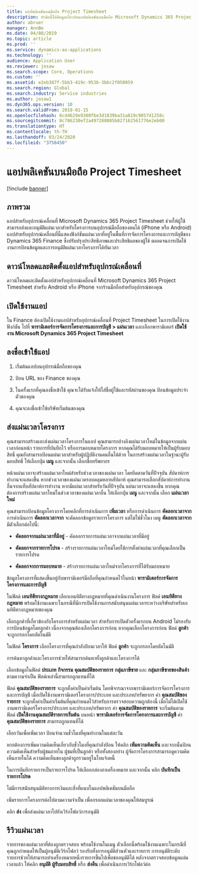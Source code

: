 ```yaml
---
title: แอปพลิเคชันบนมือถือ Project Timesheet
description: หัวข้อนี้ให้ข้อมูลเกี่ยวกับแอปพลิเคชันบนมือถือ Microsoft Dynamics 365 Project Timesheet แอปสำหรับอุปกรณ์เคลื่อนที่ Project Timesheet ช่วยให้ผู้ใช้สามารถส่งและอนุมัติแผ่นเวลาสำหรับโครงการบนอุปกรณ์มือถือของตนได้
author: abruer
manager: AnnBe
ms.date: 04/08/2019
ms.topic: article
ms.prod: ''
ms.service: dynamics-ax-applications
ms.technology: ''
audience: Application User
ms.reviewer: josaw
ms.search.scope: Core, Operations
ms.custom: ''
ms.assetid: e2eb387f-5bb3-419c-953b-3bbc2f050059
ms.search.region: Global
ms.search.industry: Service industries
ms.author: josaw1
ms.dyn365.ops.version: 10
ms.search.validFrom: 2019-01-15
ms.openlocfilehash: 6cd4629e9380fbe3d1839ba31a819c9057d1258c
ms.sourcegitcommit: 8c786230ef2a497280885b827162561776e2eb00
ms.translationtype: HT
ms.contentlocale: th-TH
ms.lasthandoff: 03/24/2020
ms.locfileid: "3756450"
---
```

# <a name="project-timesheet-mobile-application"></a>แอปพลิเคชันบนมือถือ Project Timesheet

[!include [banner](../includes/banner.md)]

## <a name="overview"></a>ภาพรวม

แอปสำหรับอุปกรณ์เคลื่อนที่ Microsoft Dynamics 365 Project Timesheet ช่วยให้ผู้ใช้สามารถส่งและอนุมัติแผ่นเวลาสำหรับโครงการบนอุปกรณ์มือถือของตนได้ (iPhone หรือ Android) แอปสำหรับอุปกรณ์เคลื่อนที่นี้แสดงฟังก์ชันแผ่นเวลาที่อยู่ในพื้นที่การจัดการโครงการและการบัญชีของ Dynamics 365 Finance ซึ่งปรับปรุงประสิทธิภาพและประสิทธิผลของผู้ใช้ ตลอดจนการเปิดใช้งานการป้อนข้อมูลและการอนุมัติแผ่นเวลาโครงการได้ทันเวลา

## <a name="download-and-install-the-mobile-app"></a>ดาวน์โหลดและติดตั้งแอปสำหรับอุปกรณ์เคลื่อนที่

ดาวน์โหลดและติดตั้งแอปสำหรับอุปกรณ์เคลื่อนที่ Microsoft Dynamics 365 Project Timesheet สำหรับ Android หรือ iPhone จากร้านมือถือสำหรับอุปกรณ์ของคุณ

## <a name="enable-the-app"></a>เปิดใช้งานแอป 

ใน Finance ต้องเปิดใช้งานแอปสำหรับอุปกรณ์เคลื่อนที่ Project Timesheet ในการเปิดใช้งานฟังก์ชัน ไปที่ **พารามิเตอร์การจัดการโครงการและการบัญชี \> แผ่นเวลา** และเลือกพารามิเตอร์ **เปิดใช้งาน Microsoft Dynamics 365 Project Timesheet**

## <a name="sign-in-to-the-app"></a>ลงชื่อเข้าใช้แอป

1.  เริ่มต้นแอปบนอุปกรณ์มือถือของคุณ

2.  ป้อน URL ของ Finance ของคุณ

3.  ในครั้งแรกที่คุณลงชื่อเข้าใช้ คุณจะได้รับแจ้งให้ใส่ชื่อผู้ใช้และรหัสผ่านของคุณ ป้อนข้อมูลประจำตัวของคุณ

4.  คุณจะลงชื่อเข้าใช้บริษัทเริ่มต้นของคุณ

## <a name="submit-a-project-timesheet"></a>ส่งแผ่นเวลาโครงการ

คุณสามารถสร้างและส่งแผ่นเวลาโครงการในแอป คุณสามารถอ้างอิงแผ่นเวลาใหม่ในข้อมูลจากแผ่นเวลาก่อนหน้า รายการที่บันทึกไว้ หรือการมอบหมายโครงการ หากคุณได้รับมอบหมายให้เป็นผู้รับมอบสิทธิ์ คุณยังสามารถป้อนแผ่นเวลาสำหรับผู้ปฏิบัติงานคนอื่นได้ด้วย ในการสร้างแผ่นเวลาในฐานะผู้รับมอบสิทธิ์ ให้เลือกปุ่ม **เมนู** และจากนั้น เลือกชื่อทรัพยากร

หน้าแผ่นเวลาจะสร้างแผ่นเวลาใหม่สำหรับช่วงเวลาของแผ่นเวลา โดยยึดตามวันที่ปัจจุบัน สัปดาห์การทำงานจะแสดงขึ้น หากช่วงเวลาของแผ่นเวครอบคลุมหลายสัปดาห์ คุณสามารถเลือกสัปดาห์การทำงานอื่นจากแท็บสัปดาห์การทำงาน
หากมีแผ่นเวลาสำหรับวันที่ปัจจุบัน แผ่นเวลาจะแสดงขึ้น หากคุณต้องการสร้างแผ่นเวลาใหม่ในช่วงเวลาของแผ่นเวลาอื่น ให้เลือกปุ่ม **เมนู** และจากนั้น เลือก **แผ่นเวลาใหม่**

คุณสามารถป้อนข้อมูลโครงการโดยคลิกที่การดำเนินการ **เพิ่มเวลา** หรือการดำเนินการ **คัดลอกเวลาจาก** การดำเนินการ **คัดลอกเวลาจาก** จะคัดลอกข้อมูลรายการโครงการ แต่ไม่ใช่ชั่วโมง เมนู **คัดลอกเวลาจาก** มีตัวเลือกต่อไปนี้:

- **คัดลอกจากแผ่นเวลาที่มีอยู่** - คัดลอกรายการแผ่นเวลาจากแผ่นเวลาที่มีอยู่

- **คัดลอกจากรายการโปรด** - สร้างรายการแผ่นเวลาใหม่โดยใช้การตั้งค่าแผ่นเวลาที่คุณเลือกเป็นรายการโปรด

- **คัดลอกจากการมอบหมาย** - สร้างรายการแผ่นเวลาใหม่จากโครงการที่ได้รับมอบหมาย

ข้อมูลโครงการที่แสดงขึ้นอยู่กับพารามิเตอร์มือถือที่คุณกำหนดไว้ในหน้า **พารามิเตอร์การจัดการโครงการและการบัญชี**

ในฟิลด์ **เอนทิตีทางกฎหมาย** เลือกเอนทิตีทางกฎหมายที่คุณดำเนินงานโครงการ ฟิลด์ **เอนทิตีทางกฎหมาย** พร้อมใช้งานเฉพาะในกรณีที่มีการเปิดใช้งานการสนับสนุนแผ่นเวลาระหว่างบริษัทสำหรับเอนทิตีทางกฎหมายของคุณ

เลือกลูกค้าที่เกี่ยวข้องกับโครงการสำหรับแผ่นเวลา สำหรับการเปิดตัวครั้งแรกบน Android ไม่รองรับการป้อนข้อมูลโดยลูกค้า เนื่องจากคุณต้องเลือกโครงการก่อน หากคุณเลือกโครงการก่อน ฟิลด์ **ลูกค้า** จะถูกกรอกโดยอัตโนมัติ

ในฟิลด์ **โครงการ** เลือกโครงการที่คุณกำลังป้อนเวลาให้ ฟิลด์ **ลูกค้า** จะถูกกรอกโดยอัตโนมัติ

การค้นหาลูกค้าและโครงการช่วยให้สามารถค้นหาทั้งลูกค้าและโครงการได้

เลือกข้อมูลในฟิลด์ **ประเภท** **กิจกรรม** **คุณสมบัติของรายการ** **กลุ่มภาษีขาย** และ **กลุ่มภาษีขายของสินค้า** ตามความจำเป็น ฟิลด์เหล่านี้สามารถถูกแทนที่ได้

ฟิลด์ **คุณสมบัติของรายการ** จะถูกตั้งค่าเป็นค่าเริ่มต้น โดยพิจารณาจากพารามิเตอร์การจัดการโครงการและการบัญชี เมื่อเปิดใช้งานพารามิเตอร์โครงการ/ประเภท และประเภท/ทรัพยากร ค่า **คุณสมบัติของรายการ** จะถูกตั้งค่าเป็นค่าเริ่มต้นที่คุณกำหนดไว้สำหรับการตรวจสอบความถูกต้องนี้ เมื่อไม่ได้เปิดใช้งานพารามิเตอร์โครงการ/ประเภท และประเภท/ทรัพยากร ค่า **คุณสมบัติของรายการ** จะเริ่มต้นตามฟิลด์ **เปิดใช้งานคุณสมบัติรายการเริ่มต้น** บนหน้า **พารามิเตอร์การจัดการโครงการและการบัญชี** ค่า **คุณสมบัติของรายการ** สามารถถูกแทนที่ได้

เลือกวันเพื่อเพิ่มเวลา ป้อนจำนวนชั่วโมงที่คุณทำงานในแต่ละวัน

หากต้องการเพิ่มความคิดเห็นเกี่ยวกับชั่วโมงที่คุณกำลังป้อน ให้คลิก **เพิ่มความคิดเห็น** และจากนั้นป้อนความคิดเห็นสำหรับผู้ชมภายใน ผู้ชมที่เป็นลูกค้า หรือทั้งสองอย่าง
ผู้จัดการโครงการสามารถดูความคิดเห็นภายในได้ ความคิดเห็นของลูกค้าถูกรวมอยู่ในใบแจ้งหนี้

ในการบันทึกรายการเป็นรายการโปรด ให้เลือกกล่องกาเครื่องหมาย และจากนั้น คลิก **บันทึกเป็นรายการโปรด**

ไม่มีการสนับสนุนมิติทางการเงินและสิ่งที่แนบในแอปพลิเคชันบนมือถือ

เพิ่มรายการโครงการต่อไปตามความจำเป็น เพื่อกรอกแผ่นเวลาของคุณให้สมบูรณ์

คลิก **ส่ง** เพื่อส่งแผ่นเวลาไปยังเวิร์กโฟลว์การอนุมัติ

## <a name="review-timesheets"></a>รีวิวแผ่นเวลา

รายการของแผ่นเวลาที่ต้องถูกตรวจสอบ พร้อมใช้งานในเมนู ตัวเลือกนี้พร้อมใช้งานเฉพาะในกรณีที่คุณถูกกำหนดให้เป็นผู้อนุมัติเวิร์กโฟลว์ รองรับทั้งการอนุมัติส่วนหัวและรายการ การอนุมัติระดับรายการช่วยให้สามารถทำเครื่องหมายหนึ่งรายการขึ้นไปเพื่อขออนุมัติได้ หลังจากตรวจสอบข้อมูลแผ่นเวลาแล้ว ให้คลิก **อนุมัติ** **ผู้รับมอบสิทธิ์** หรือ **ส่งคืน** เพื่อดำเนินการเวิร์กโฟลว์ต่อ
